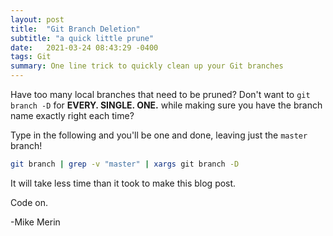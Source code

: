 ```yaml
---
layout: post
title:  "Git Branch Deletion"
subtitle: "a quick little prune"
date:   2021-03-24 08:43:29 -0400
tags: Git
summary: One line trick to quickly clean up your Git branches
---
```

Have too many local branches that need to be pruned? Don't want to `git branch -D` for **EVERY. SINGLE. ONE.** while making sure you have the branch name exactly right each time?

Type in the following and you'll be one and done, leaving just the `master` branch!

```bash
git branch | grep -v "master" | xargs git branch -D
```

It will take less time than it took to make this blog post.

Code on.

-Mike Merin
